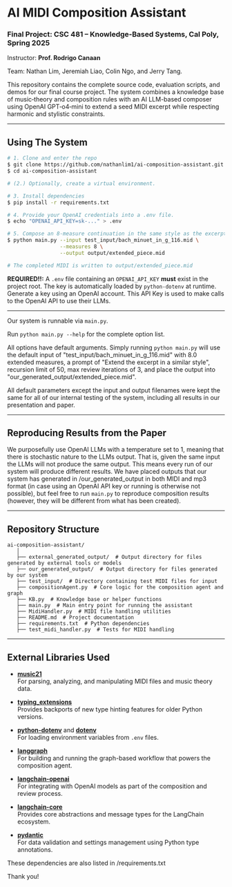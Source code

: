 # AI MIDI Composition Assistant

### Final Project: CSC 481 – Knowledge‑Based Systems, Cal Poly, Spring 2025

Instructor: **Prof. Rodrigo Canaan**

Team: Nathan Lim, Jeremiah Liao, Colin Ngo, and Jerry Tang.

This repository contains the complete source code, evaluation scripts, and demos for our final course project. The system combines a knowledge base of music‑theory and composition rules with an AI LLM-based composer using OpenAI GPT‑o4‑mini to extend a seed MIDI excerpt while respecting harmonic and stylistic constraints.

---

## Using The System

```bash
# 1. Clone and enter the repo
$ git clone https://github.com/nathanlim1/ai-composition-assistant.git
$ cd ai-composition-assistant

# (2.) Optionally, create a virtual environment.

# 3. Install dependencies
$ pip install -r requirements.txt

# 4. Provide your OpenAI credentials into a .env file.
$ echo "OPENAI_API_KEY=sk‑..." > .env

# 5. Compose an 8‑measure continuation in the same style as the excerpt
$ python main.py --input test_input/bach_minuet_in_g_116.mid \
                 --measures 8 \
                 --output output/extended_piece.mid

# The completed MIDI is written to output/extended_piece.mid
```

**REQUIRED!!:** A `.env` file containing an `OPENAI_API_KEY` **must** exist in the project root. The key is automatically loaded by `python‑dotenv` at runtime. Generate a key using an OpenAI account. This API Key is used to make calls to the OpenAI API to use their LLMs.

---

Our system is runnable via `main.py`.

Run `python main.py --help` for the complete option list.

All options have default arguments. Simply running `python main.py` will use the default input of "test_input/bach_minuet_in_g_116.mid" with 8.0 extended measures, a prompt of "Extend the excerpt in a similar style", recursion limit of 50, max review iterations of 3, and place the output into "our_generated_output/extended_piece.mid".

All default parameters except the input and output filenames were kept the same for all of our internal testing of the system, including all results in our presentation and paper.

---

## Reproducing Results from the Paper

We purposefully use OpenAI LLMs with a temperature set to 1, meaning that there is stochastic nature to the LLMs output. That is, given the same input the LLMs will not produce the same output. This means every run of our system will produce different results. We have placed outputs that our system has generated in /our_generated_output in both MIDI and mp3 format (in case using an OpenAI API key or running is otherwise not possible), but feel free to run `main.py` to reproduce composition results (however, they will be different from what has been created).

---

## Repository Structure

```
ai-composition-assistant/
   │
   ├── external_generated_output/  # Output directory for files generated by external tools or models
   ├── our_generated_output/  # Output directory for files generated by our system
   ├── test_input/  # Directory containing test MIDI files for input
   ├── compositionAgent.py  # Core logic for the composition agent and graph
   ├── KB.py  # Knowledge base or helper functions
   ├── main.py  # Main entry point for running the assistant
   ├── MidiHandler.py  # MIDI file handling utilities
   ├── README.md  # Project documentation
   ├── requirements.txt  # Python dependencies
   ├── test_midi_handler.py  # Tests for MIDI handling
```

---

## External Libraries Used

- **[music21](https://web.mit.edu/music21/)**  
  For parsing, analyzing, and manipulating MIDI files and music theory data.

- **[typing_extensions](https://pypi.org/project/typing-extensions/)**  
  Provides backports of new type hinting features for older Python versions.

- **[python-dotenv](https://pypi.org/project/python-dotenv/)** and **[dotenv](https://pypi.org/project/dotenv/)**  
  For loading environment variables from `.env` files.

- **[langgraph](https://github.com/langchain-ai/langgraph)**  
  For building and running the graph-based workflow that powers the composition agent.

- **[langchain-openai](https://github.com/langchain-ai/langchain)**  
  For integrating with OpenAI models as part of the composition and review process.

- **[langchain-core](https://github.com/langchain-ai/langchain)**  
  Provides core abstractions and message types for the LangChain ecosystem.

- **[pydantic](https://docs.pydantic.dev/)**  
  For data validation and settings management using Python type annotations.

These dependencies are also listed in /requirements.txt

Thank you!
